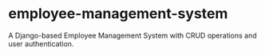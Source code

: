 # employee-management-system
A Django-based Employee Management System with CRUD operations and user authentication.
